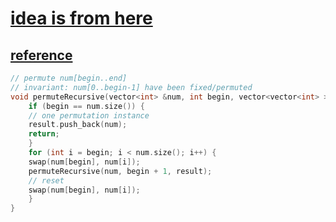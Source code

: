 # [idea is from here](https://leetcode.com/problems/permutations/discuss/18247/My-elegant-recursive-C++-solution-with-inline-explanation?orderBy=most_votes)
## [reference](https://leetcode.wang/leetCode-46-Permutations.html)	
```cpp
// permute num[begin..end]
// invariant: num[0..begin-1] have been fixed/permuted
void permuteRecursive(vector<int> &num, int begin, vector<vector<int> > &result){
	if (begin == num.size()) {
	// one permutation instance
	result.push_back(num);
	return;
	}
	for (int i = begin; i < num.size(); i++) {
	swap(num[begin], num[i]);
	permuteRecursive(num, begin + 1, result);
	// reset
	swap(num[begin], num[i]);
	}
}
```
